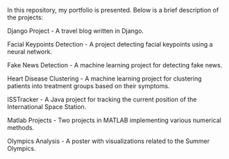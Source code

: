 In this repository, my portfolio is presented. Below is a brief description of the projects:

Django Project - A travel blog written in Django.

Facial Keypoints Detection - A project detecting facial keypoints using a neural network.

Fake News Detection - A machine learning project for detecting fake news.

Heart Disease Clustering - A machine learning project for clustering patients into treatment groups based on their symptoms.

ISSTracker - A Java project for tracking the current position of the International Space Station.

Matlab Projects - Two projects in MATLAB implementing various numerical methods.

Olympics Analysis - A poster with visualizations related to the Summer Olympics.
